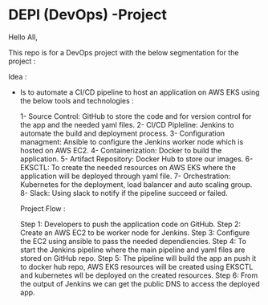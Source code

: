 # DEPI (DevOps) -Project

Hello All,

This repo is for a DevOps project with the below segmentation for the project :

Idea :

- Is to automate a CI/CD pipeline to host an application on AWS EKS using the below tools and technologies :

  1- Source Control: GitHub to store the code and for version control for the app and the needed yaml files.
  2- CI/CD Pipleline: Jenkins to automate the build and deployment process.
  3- Configuration managment: Ansible to configure the Jenkins worker node which is hosted on AWS EC2.
  4- Containerization: Docker to build the application.
  5- Artifact Repository: Docker Hub to store our images.
  6- EKSCTL: To create the needed resources on AWS EKS where the application will be deployed through yaml file.
  7- Orchestration: Kubernetes for the deployment, load balancer and auto scaling group.
  8- Slack: Using slack to notify if the pipeline succeed or failed.

  Project Flow :

  Step 1: Developers to push the application code on GitHub.
  Step 2: Create an AWS EC2 to be worker node for Jenkins.
  Step 3: Configure the EC2 using ansible to pass the needed dependiencies.
  Step 4: To start the Jenkins pipeline where the main pipeline and yaml files are stored on GitHub repo.
  Step 5: The pipeline will build the app an push it to docker hub repo, AWS EKS resources will be created using EKSCTL and kubernetes wll be deployed on the created resources.
  Step 6: From the output of Jenkins we can get the public DNS to access the deployed app.
